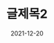 ---
title:  "글제목2"
# excerpt: "서브제목"

categories:
  - BOJ
tags:
  - [종무니, 왕예뻐요, 사랑해요]

toc: true
toc_sticky: true
 
date: 2021-12-20
last_modified_at: 2021-12-20
---